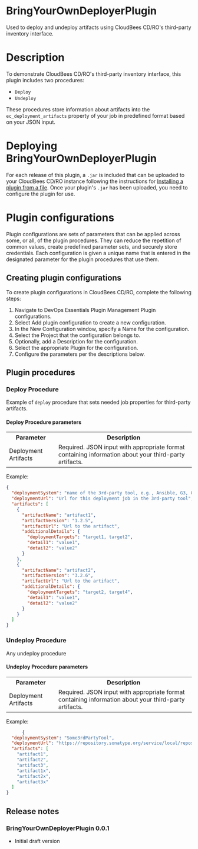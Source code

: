 # BringYourOwnDeployerPlugin
Used to deploy and undeploy artifacts using CloudBees CD/RO's third-party inventory interface.

# Description
To demonstrate CloudBees CD/RO's third-party inventory interface, this plugin includes two procedures:
- `Deploy`
- `Undeploy`

These procedures store information about artifacts into the `ec_deployment_artifacts` property of your job in predefined format based on your JSON input.

# Deploying BringYourOwnDeployerPlugin

For each release of this plugin, a `.jar` is included that can be uploaded to your CloudBees CD/RO instance following the instructions for [Installing a plugin from a file](https://docs.cloudbees.com/docs/cloudbees-cd/latest/plugin-manager/install-plugins#_installing_a_plugin_from_a_file). Once your plugin's `.jar` has been uploaded, you need to configure the plugin for use.

# Plugin configurations
Plugin configurations are sets of parameters that can be applied across some, or all, of the plugin procedures. They can reduce the repetition of common values, create predefined parameter sets, and securely store credentials. Each configuration is given a unique name that is entered in the designated parameter for the plugin procedures that use them.

## Creating plugin configurations

To create plugin configurations in CloudBees CD/RO, complete the following steps:

1. Navigate to DevOps Essentials  Plugin Management  Plugin configurations.
2. Select Add plugin configuration to create a new configuration.
3. In the New Configuration window, specify a Name for the configuration.
4. Select the Project that the configuration belongs to.
5. Optionally, add a Description for the configuration.
6. Select the appropriate Plugin for the configuration.
7. Configure the parameters per the descriptions below.

<a name="procedures"/>

## Plugin procedures

<a name="deploy_procedures"/>

### Deploy Procedure


Example of `deploy` procedure that sets needed job properties for third-party artifacts.

#### Deploy Procedure parameters

<table>
  <tr>
    <th>Parameter</th>
    <th>Description</th>
  </tr>
  <tr>
    <td>Deployment Artifacts</td>
    <td>Required. JSON input with appropriate format containing information about your third-party artifacts. </td>
  </tr>
</table>

Example:
```json
{
  "deploymentSystem": "name of the 3rd-party tool, e.g., Ansible, G3, Gitlab",
  "deploymentUrl": "Url for this deployment job in the 3rd-party tool",
  "artifacts": [
    {
      "artifactName": "artifact1",
      "artifactVersion": "1.2.5",
      "artifactUrl": "Url to the artifact",
      "additionalDetails": {
        "deploymentTargets": "target1, target2",
        "detail1": "value1",
        "detail2": "value2"
      }
    },
    {
      "artifactName": "artifact2",
      "artifactVersion": "3.2.6",
      "artifactUrl": "Url to the artifact",
      "additionalDetails": {
        "deploymentTargets": "target2, target4",
        "detail1": "value1",
        "detail2": "value2"
      }
    }
  ]
}
```


<a name="undeploy_procedures"/>

### Undeploy Procedure

Any undeploy procedure

#### Undeploy Procedure parameters

<table>
  <tr>
    <th>Parameter</th>
    <th>Description</th>
  </tr>
  <tr>
    <td>Deployment Artifacts</td>
    <td>Required. JSON input with appropriate format containing information about your third-party artifacts. </td>
  </tr>
</table>

Example:
```json
      {
  "deploymentSystem": "Some3rdPartyTool",
  "deploymentUrl": "https://repository.sonatype.org/service/local/repositories/atlassian-maven-external/content/org/apache/tomcat/apache-tomcat/",
  "artifacts": [
    "artifact1",
    "artifact2",
    "artifact3",
    "artifact1x",
    "artifact2x",
    "artifact3x"
  ]
}
```

<a name="rns"/>

## Release notes


### BringYourOwnDeployerPlugin 0.0.1

- Initial draft version


